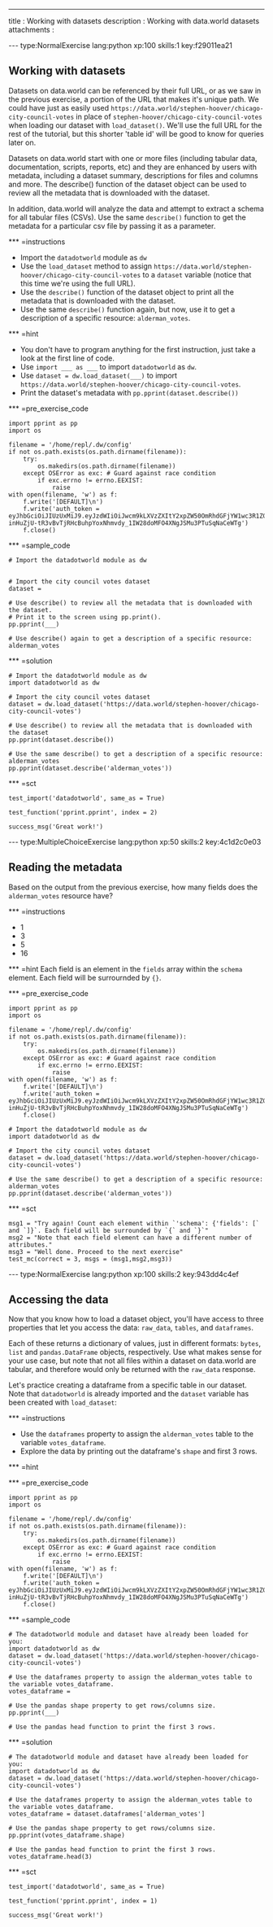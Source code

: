 ---
title       : Working with datasets
description : Working with data.world datasets
attachments :

--- type:NormalExercise lang:python xp:100 skills:1 key:f29011ea21
## Working with datasets

Datasets on data.world can be referenced by their full URL, or as we saw in the previous exercise, a portion of the URL that makes it's unique path. We could have just as easily used `https://data.world/stephen-hoover/chicago-city-council-votes` in place of `stephen-hoover/chicago-city-council-votes` when loading our dataset with `load_dataset()`. We'll use the full URL for the rest of the tutorial, but this shorter 'table id' will be good to know for queries later on.

Datasets on data.world start with one or more files (including tabular data, documentation, scripts, reports, etc) and they are enhanced by users with metadata, including a dataset summary, descriptions for files and columns and more. The describe() function of the dataset object can be used to review all the metadata that is downloaded with the dataset.

In addition, data.world will analyze the data and attempt to extract a schema for all tabular files (CSVs). Use the same `describe()` function to get the metadata for a particular csv file by passing it as a parameter.

*** =instructions
- Import the `datadotworld` module as `dw`
- Use the `load_dataset` method to assign `https://data.world/stephen-hoover/chicago-city-council-votes` to a `dataset` variable (notice that this time we're using the full URL).
- Use the `describe()` function of the dataset object to print all the metadata that is downloaded with the dataset.
- Use the same `describe()` function again, but now, use it to get a description of a specific resource: `alderman_votes`.

*** =hint
- You don't have to program anything for the first instruction, just take a look at the first line of code.
- Use `import ___ as ___` to import `datadotworld` as `dw`.
- Use `dataset = dw.load_dataset(___)` to import `https://data.world/stephen-hoover/chicago-city-council-votes`.
- Print the dataset's metadata with `pp.pprint(dataset.describe())`

*** =pre_exercise_code
```{python}
import pprint as pp
import os

filename = '/home/repl/.dw/config'
if not os.path.exists(os.path.dirname(filename)):
    try:
        os.makedirs(os.path.dirname(filename))
    except OSError as exc: # Guard against race condition
        if exc.errno != errno.EEXIST:
            raise
with open(filename, 'w') as f:
    f.write('[DEFAULT]\n')
    f.write('auth_token = eyJhbGciOiJIUzUxMiJ9.eyJzdWIiOiJwcm9kLXVzZXItY2xpZW50OmRhdGFjYW1wc3R1ZGVudCIsImlzcyI6ImFnZW50OmRhdGFjYW1wc3R1ZGVudDo6MmMzMTM4Y2YtMGJjNy00N2FmLTg1MWItMGE1YmQ3ZTlhYjliIiwiaWF0IjoxNDkzMjI5NjMwLCJyb2xlIjpbInVzZXJfYXBpX3dyaXRlIiwidXNlcl9hcGlfcmVhZCJdLCJnZW5lcmFsLXB1cnBvc2UiOnRydWV9.MODLiozjfoCE9VS91Ycf1-inHuZjU-tR3vBvTjRHcBuhpYoxNhmvdy_1IW28doMFO4XNgJSMu3PTuSqNaCeWTg')
    f.close()
```

*** =sample_code
```{python}
# Import the datadotworld module as dw


# Import the city council votes dataset
dataset = 

# Use describe() to review all the metadata that is downloaded with the dataset. 
# Print it to the screen using pp.print().
pp.pprint(___)

# Use describe() again to get a description of a specific resource: alderman_votes

```

*** =solution
```{python}
# Import the datadotworld module as dw
import datadotworld as dw

# Import the city council votes dataset
dataset = dw.load_dataset('https://data.world/stephen-hoover/chicago-city-council-votes')

# Use describe() to review all the metadata that is downloaded with the dataset
pp.pprint(dataset.describe())

# Use the same describe() to get a description of a specific resource: alderman_votes
pp.pprint(dataset.describe('alderman_votes'))
```

*** =sct
```{python}
test_import('datadotworld', same_as = True)

test_function('pprint.pprint', index = 2)

success_msg('Great work!')
```


--- type:MultipleChoiceExercise lang:python xp:50 skills:2 key:4c1d2c0e03
## Reading the metadata

Based on the output from the previous exercise, how many fields does the `alderman_votes` resource have?

*** =instructions
- 1
- 3
- 5
- 16

*** =hint
Each field is an element in the `fields` array within the `schema` element. Each field will be surrournded by `{}`.

*** =pre_exercise_code
```{python}
import pprint as pp
import os

filename = '/home/repl/.dw/config'
if not os.path.exists(os.path.dirname(filename)):
    try:
        os.makedirs(os.path.dirname(filename))
    except OSError as exc: # Guard against race condition
        if exc.errno != errno.EEXIST:
            raise
with open(filename, 'w') as f:
    f.write('[DEFAULT]\n')
    f.write('auth_token = eyJhbGciOiJIUzUxMiJ9.eyJzdWIiOiJwcm9kLXVzZXItY2xpZW50OmRhdGFjYW1wc3R1ZGVudCIsImlzcyI6ImFnZW50OmRhdGFjYW1wc3R1ZGVudDo6MmMzMTM4Y2YtMGJjNy00N2FmLTg1MWItMGE1YmQ3ZTlhYjliIiwiaWF0IjoxNDkzMjI5NjMwLCJyb2xlIjpbInVzZXJfYXBpX3dyaXRlIiwidXNlcl9hcGlfcmVhZCJdLCJnZW5lcmFsLXB1cnBvc2UiOnRydWV9.MODLiozjfoCE9VS91Ycf1-inHuZjU-tR3vBvTjRHcBuhpYoxNhmvdy_1IW28doMFO4XNgJSMu3PTuSqNaCeWTg')
    f.close()

# Import the datadotworld module as dw
import datadotworld as dw

# Import the city council votes dataset
dataset = dw.load_dataset('https://data.world/stephen-hoover/chicago-city-council-votes')

# Use the same describe() to get a description of a specific resource: alderman_votes
pp.pprint(dataset.describe('alderman_votes'))

```

*** =sct
```{python}
msg1 = "Try again! Count each element within `'schema': {'fields': [` and `]}`. Each field will be surrounded by `{` and `}`"
msg2 = "Note that each field element can have a different number of attributes."
msg3 = "Well done. Proceed to the next exercise"
test_mc(correct = 3, msgs = (msg1,msg2,msg3))
```

--- type:NormalExercise lang:python xp:100 skills:2 key:943dd4c4ef
## Accessing the data

Now that you know how to load a dataset object, you'll have access to three properties that let you access the data: `raw_data`, `tables`, and `dataframes`. 

Each of these returns a dictionary of values, just in different formats: `bytes`, `list` and `pandas.DataFrame` objects, respectively. Use what makes sense for your use case, but note that not all files within a dataset on data.world are tabular, and therefore would only be returned with the `raw_data` response.

Let's practice creating a dataframe from a specific table in our dataset. Note that `datadotworld` is already imported and the `dataset` variable has been created with `load_dataset`:

*** =instructions
- Use the `dataframes` property to assign the `alderman_votes` table to the variable `votes_dataframe`.
- Explore the data by printing out the dataframe's `shape` and first 3 rows.

*** =hint

*** =pre_exercise_code
```{python}
import pprint as pp
import os

filename = '/home/repl/.dw/config'
if not os.path.exists(os.path.dirname(filename)):
    try:
        os.makedirs(os.path.dirname(filename))
    except OSError as exc: # Guard against race condition
        if exc.errno != errno.EEXIST:
            raise
with open(filename, 'w') as f:
    f.write('[DEFAULT]\n')
    f.write('auth_token = eyJhbGciOiJIUzUxMiJ9.eyJzdWIiOiJwcm9kLXVzZXItY2xpZW50OmRhdGFjYW1wc3R1ZGVudCIsImlzcyI6ImFnZW50OmRhdGFjYW1wc3R1ZGVudDo6MmMzMTM4Y2YtMGJjNy00N2FmLTg1MWItMGE1YmQ3ZTlhYjliIiwiaWF0IjoxNDkzMjI5NjMwLCJyb2xlIjpbInVzZXJfYXBpX3dyaXRlIiwidXNlcl9hcGlfcmVhZCJdLCJnZW5lcmFsLXB1cnBvc2UiOnRydWV9.MODLiozjfoCE9VS91Ycf1-inHuZjU-tR3vBvTjRHcBuhpYoxNhmvdy_1IW28doMFO4XNgJSMu3PTuSqNaCeWTg')
    f.close()
```

*** =sample_code
```{python}
# The datadotworld module and dataset have already been loaded for you:
import datadotworld as dw
dataset = dw.load_dataset('https://data.world/stephen-hoover/chicago-city-council-votes')

# Use the dataframes property to assign the alderman_votes table to the variable votes_dataframe.
votes_dataframe = 

# Use the pandas shape property to get rows/columns size.
pp.pprint(___)

# Use the pandas head function to print the first 3 rows.

```

*** =solution
```{python}
# The datadotworld module and dataset have already been loaded for you:
import datadotworld as dw
dataset = dw.load_dataset('https://data.world/stephen-hoover/chicago-city-council-votes')

# Use the dataframes property to assign the alderman_votes table to the variable votes_dataframe.
votes_dataframe = dataset.dataframes['alderman_votes']

# Use the pandas shape property to get rows/columns size.
pp.pprint(votes_dataframe.shape)

# Use the pandas head function to print the first 3 rows.
votes_dataframe.head(3)

```

*** =sct
```{python}
test_import('datadotworld', same_as = True)

test_function('pprint.pprint', index = 1)

success_msg('Great work!')
```
